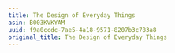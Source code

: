 ```yaml
---
title: The Design of Everyday Things
asin: B003KVKYAM
uuid: f9a0ccdc-7ae5-4a18-9571-8207b3c783a8
original_title: The Design of Everyday Things
---
```


